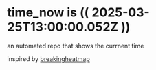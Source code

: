 # time_now is (( 2025-03-25T13:00:00.052Z ))

an automated repo that shows the currnent time

inspired by [breakingheatmap](https://github.com/breakingheatmap/breakingheatmap)